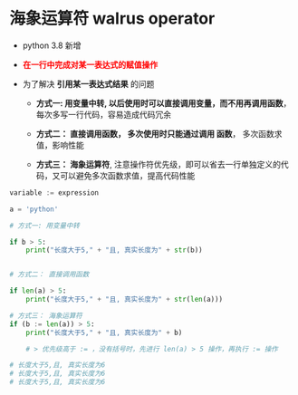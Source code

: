 # 海象运算符 walrus operator

- python 3.8 新增

- **<font color="red"> 在一行中完成对某一表达式的赋值操作 </font>**
  
- 为了解决 **引用某一表达式结果** 的问题

  - **方式一: 用变量中转, 以后使用时可以直接调用变量，而不用再调用函数**， 每次多写一行代码，容易造成代码冗余
  
  - **方式二： 直接调用函数， 多次使用时只能通过调用 函数**， 多次函数求值，影响性能

  - **方式三： 海象运算符**, 注意操作符优先级，即可以省去一行单独定义的代码，又可以避免多次函数求值，提高代码性能

```python
variable := expression
```
```python
a = 'python'

# 方式一: 用变量中转

if b > 5:
    print("长度大于5," + "且, 真实长度为" + str(b))


# 方式二： 直接调用函数

if len(a) > 5:
    print("长度大于5," + "且, 真实长度为" + str(len(a)))

# 方式三： 海象运算符
if (b := len(a)) > 5:
    print("长度大于5," + "且, 真实长度为" + b)

    # > 优先级高于 := ，没有括号时，先进行 len(a) > 5 操作，再执行 := 操作

# 长度大于5,且, 真实长度为6
# 长度大于5,且, 真实长度为6
# 长度大于5,且, 真实长度为6
```